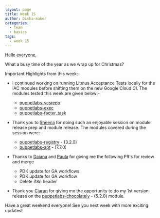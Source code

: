```yaml
---
layout: page
title: Week 15
author: Disha-maker
categories:
  - team
  - basics
tags:
  - week 15
---
```


Hello everyone,

What a busy time of the year as we wrap up for Christmas?

Important Highlights from this week:-
- I continued working on running Litmus Acceptance Tests locally for the IAC modules before shifting them on the new Google Cloud CI.
The modules tested this week are given below:-
    - [puppetlabs-vcsrepo](https://github.com/puppetlabs/puppetlabs-vcsrepo)
    - [puppetlabs-exec](https://github.com/puppetlabs/puppetlabs-exec)
    - [puppetlabs-facter_task](https://github.com/puppetlabs/puppetlabs-facter_task)

- Thank you to [Sheena](https://github.com/sheenaajay) for doing such an enjoyable session on module release prep and module release.
The modules covered during the session were:-
    - [puppetlabs-registry](https://github.com/puppetlabs/puppetlabs-registry) - (3.2.0)
    - [puppetlabs-apt](https://github.com/puppetlabs/puppetlabs-apt) - (7.7.0)

- Thanks to [Daiana](https://github.com/daianamezdrea) and [Paula](https://github.com/pmcmaw) for giving me the following PR's for review and merge
    - PDK update for GA workflows
    - PDK update for GA workflow
    - Delete i18n header

- Thank you [Ciaran](https://github.com/sanfrancrisko) for giving me the opportunity to do my 1st version release on the [puppetlabs-chocolately](https://github.com/puppetlabs/puppetlabs-chocolatey) - (5.2.0) module.

Have a great weekend everyone!
See you next week with more exciting updates!
